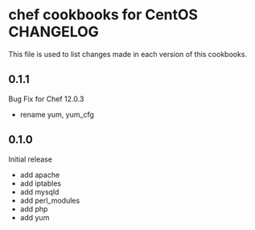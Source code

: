 chef cookbooks for CentOS CHANGELOG
================

This file is used to list changes made in each version of this cookbooks.

0.1.1
-----

Bug Fix for Chef 12.0.3

- rename yum, yum_cfg

0.1.0
-----

Initial release

- add apache
- add iptables
- add mysqld
- add perl_modules
- add php
- add yum

